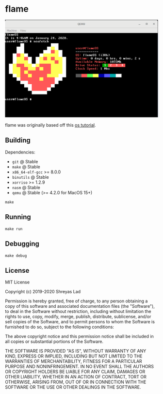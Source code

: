 # flame

![alt text](flame.PNG "FlameOS")

flame was originally based off this [os tutorial](https://github.com/cfenollosa/os-tutorial).

## Building

Dependencies:
- `git` @ Stable
- `make` @ Stable
- `x86_64-elf-gcc` >= 8.0.0
- `binutils` @ Stable
- `xorriso` >= 1.2.9
- `nasm` @ Stable
- `qemu` @ Stable (>= 4.2.0 for MacOS 15+)

```
make
```

## Running

```
make run
```

## Debugging

```
make debug
```

## License

MIT License

Copyright (c) 2019-2020 Shreyas Lad

Permission is hereby granted, free of charge, to any person obtaining a copy
of this software and associated documentation files (the "Software"), to deal
in the Software without restriction, including without limitation the rights
to use, copy, modify, merge, publish, distribute, sublicense, and/or sell
copies of the Software, and to permit persons to whom the Software is
furnished to do so, subject to the following conditions:

The above copyright notice and this permission notice shall be included in all
copies or substantial portions of the Software.

THE SOFTWARE IS PROVIDED "AS IS", WITHOUT WARRANTY OF ANY KIND, EXPRESS OR
IMPLIED, INCLUDING BUT NOT LIMITED TO THE WARRANTIES OF MERCHANTABILITY,
FITNESS FOR A PARTICULAR PURPOSE AND NONINFRINGEMENT. IN NO EVENT SHALL THE
AUTHORS OR COPYRIGHT HOLDERS BE LIABLE FOR ANY CLAIM, DAMAGES OR OTHER
LIABILITY, WHETHER IN AN ACTION OF CONTRACT, TORT OR OTHERWISE, ARISING FROM,
OUT OF OR IN CONNECTION WITH THE SOFTWARE OR THE USE OR OTHER DEALINGS IN THE
SOFTWARE.

